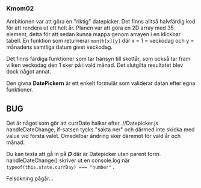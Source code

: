 ### Kmom02
Ambitionen var att göra en "riktig" datepicker. Det finns alltså halvfärdig kod för att rendera ut ett helt år. Planen var att göra en 2D array med 35 element, detta för att sedan kunna mappa genom arrayen i en klickbar tabell. En funktion som returnerar `month[x][y]` där x = 1 = veckodag och y = månadens samtliga datum givet veckodag. 

Det finns färdiga funktioner som tar hänsyn till skottår, som också tar fram vilken veckodag den 1 sker på i vald månad. Det slutgilta resultatet blev dock något annat. 

Den givna **DatePickern** är ett enkelt formulär som validerar datan efter egna funktioner.


## BUG
Det är något som gör att currDate halkar efter. //Datepicker.js handleDateChange, if-satsen tycks "sakta ner" och därmed inte skicka med value vid första valet. Omedelbar ändring sker däremot för vald år och månad. 

Du kan testa att gå in på ***D*** där är Datepicker utan parent form. 
handleDateChange() skriver ut en console.log när `typeof(this.state.currDay) === "number"` .

Felsökning pågår...

